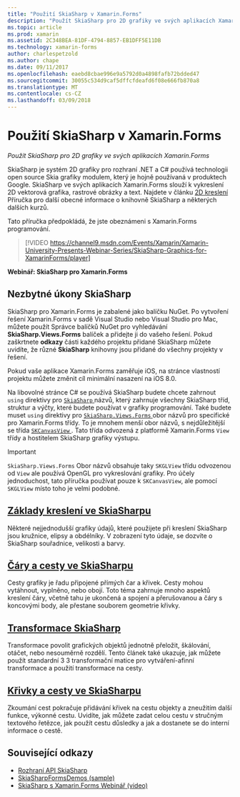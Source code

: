```yaml
---
title: "Použití SkiaSharp v Xamarin.Forms"
description: "Použít SkiaSharp pro 2D grafiky ve svých aplikacích Xamarin.Forms"
ms.topic: article
ms.prod: xamarin
ms.assetid: 2C348BEA-81DF-4794-8857-EB1DFF5E11DB
ms.technology: xamarin-forms
author: charlespetzold
ms.author: chape
ms.date: 09/11/2017
ms.openlocfilehash: eaebd8cbae996e9a5792d0a4898fafb72bdded47
ms.sourcegitcommit: 30055c534d9caf5dffcfdeafd6f08e666fb870a8
ms.translationtype: MT
ms.contentlocale: cs-CZ
ms.lasthandoff: 03/09/2018
---
```

# <a name="using-skiasharp-in-xamarinforms"></a>Použití SkiaSharp v Xamarin.Forms

_Použít SkiaSharp pro 2D grafiky ve svých aplikacích Xamarin.Forms_

SkiaSharp je systém 2D grafiky pro rozhraní .NET a C# používá technologii open source Skia grafiky modulem, který je hojně používaná v produktech Google. SkiaSharp ve svých aplikacích Xamarin.Forms slouží k vykreslení 2D vektorová grafika, rastrové obrázky a text. Najdete v článku [2D kreslení](~/graphics-games/skiasharp/index.md) Příručka pro další obecné informace o knihovně SkiaSharp a některých dalších kurzů.

Tato příručka předpokládá, že jste obeznámeni s Xamarin.Forms programování.

> [!VIDEO https://channel9.msdn.com/Events/Xamarin/Xamarin-University-Presents-Webinar-Series/SkiaSharp-Graphics-for-XamarinForms/player]

**Webinář: SkiaSharp pro Xamarin.Forms**

## <a name="skiasharp-preliminaries"></a>Nezbytné úkony SkiaSharp

SkiaSharp pro Xamarin.Forms je zabalené jako balíčku NuGet. Po vytvoření řešení Xamarin.Forms v sadě Visual Studio nebo Visual Studio pro Mac, můžete použít Správce balíčků NuGet pro vyhledávání **SkiaSharp.Views.Forms** balíček a přidejte ji do vašeho řešení. Pokud zaškrtnete **odkazy** části každého projektu přidané SkiaSharp můžete uvidíte, že různé **SkiaSharp** knihovny jsou přidané do všechny projekty v řešení.

Pokud vaše aplikace Xamarin.Forms zaměřuje iOS, na stránce vlastností projektu můžete změnit cíl minimální nasazení na iOS 8.0.

Na libovolné stránce C# se používá SkiaSharp budete chcete zahrnout `using` direktivy pro [ `SkiaSharp` ](https://developer.xamarin.com/api/namespace/SkiaSharp/) názvů, který zahrnuje všechny SkiaSharp tříd, struktur a výčty, které budete používat v grafiky programování. Také budete muset `using` direktivy pro [ `SkiaSharp.Views.Forms` ](https://developer.xamarin.com/api/namespace/SkiaSharp.Views.Forms/) obor názvů pro specifické pro Xamarin.Forms třídy. To je mnohem menší obor názvů, s nejdůležitější se třída [ `SKCanvasView` ](https://developer.xamarin.com/api/type/SkiaSharp.Views.Forms.SKCanvasView/). Tato třída odvozená z platformě Xamarin.Forms `View` třídy a hostitelem SkiaSharp grafiky výstupu.

> [!IMPORTANT]
> `SkiaSharp.Views.Forms` Obor názvů obsahuje taky `SKGLView` třídu odvozenou od `View` ale používá OpenGL pro vykreslování grafiky. Pro účely jednoduchost, tato příručka používat pouze k `SKCanvasView`, ale pomocí `SKGLView` místo toho je velmi podobné.

## <a name="skiasharp-drawing-basicsbasicsindexmd"></a>[Základy kreslení ve SkiaSharpu](basics/index.md)

Některé nejjednodušší grafiky údajů, které použijete při kreslení SkiaSharp jsou kružnice, elipsy a obdélníky. V zobrazení tyto údaje, se dozvíte o SkiaSharp souřadnice, velikosti a barvy.

## <a name="skiasharp-lines-and-pathspathsindexmd"></a>[Čáry a cesty ve SkiaSharpu](paths/index.md)

Cesty grafiky je řadu připojené přímých čar a křivek. Cesty mohou vytáhnout, vyplněno, nebo obojí. Toto téma zahrnuje mnoho aspektů kreslení čáry, včetně tahu je ukončená a spojení a přerušovanou a čáry s koncovými body, ale přestane souborem geometrie křivky.

## <a name="skiasharp-transformstransformsindexmd"></a>[Transformace SkiaSharp](transforms/index.md)

Transformace povolit grafických objektů jednotně přeložit, škálování, otáčet, nebo nesouměrně rozdělí. Tento článek také ukazuje, jak můžete použít standardní 3 3 transformační matice pro vytváření-afinní transformace a použití transformace na cesty.

## <a name="skiasharp-curves-and-pathscurvesindexmd"></a>[Křivky a cesty ve SkiaSharpu](curves/index.md)

Zkoumání cest pokračuje přidávání křivek na cestu objekty a zneužitím další funkce, výkonné cestu. Uvidíte, jak můžete zadat celou cestu v stručným textového řetězce, jak použít cestu důsledky a jak a dostanete se do interní informace o cestě.


## <a name="related-links"></a>Související odkazy

- [Rozhraní API SkiaSharp](https://developer.xamarin.com/api/root/SkiaSharp/)
- [SkiaSharpFormsDemos (sample)](https://developer.xamarin.com/samples/xamarin-forms/SkiaSharpForms/SkiaSharpFormsDemos/)
- [SkiaSharp s Xamarin.Forms Webinář (video)](https://channel9.msdn.com/Events/Xamarin/Xamarin-University-Presents-Webinar-Series/SkiaSharp-Graphics-for-XamarinForms)
